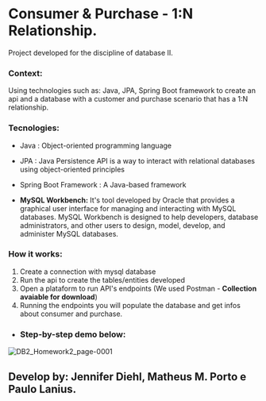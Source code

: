 # Consumer & Purchase - 1:N Relationship. 

Project developed for the discipline of database II.

### Context:
Using technologies such as: Java, JPA, Spring Boot framework to create an api and a database with a customer and purchase scenario that has a 1:N relationship.

### Tecnologies: 
- Java : Object-oriented programming language
- JPA : Java Persistence API is a way to interact with relational databases using object-oriented principles
- Spring Boot Framework : A Java-based framework

- **MySQL Workbench:** It's tool developed by Oracle that provides a graphical user interface for managing and interacting with MySQL databases. MySQL Workbench is designed to help developers, database administrators, and other users to design, model, develop, and administer MySQL databases.  


### How it works: 
1. Create a connection with mysql database
2. Run the api to create the tables/entities developed
3. Open a plataform to run API's endpoints (We used Postman - **Collection avaiable for download**)
4. Running the endpoints you will populate the database and get infos about consumer and purchase.

- ### **Step-by-step demo below:**
![DB2_Homework2_page-0001](https://github.com/jenniferdiehll/simple-database-project/assets/67604477/74bd7a29-4e44-4af9-bdb1-96cc2ae672eb)


## Develop by: Jennifer Diehl, Matheus M. Porto e Paulo Lanius. 
